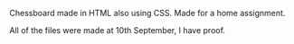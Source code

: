 Chessboard made in HTML also using CSS. Made for a home assignment.

All of the files were made at 10th September, I have proof.
